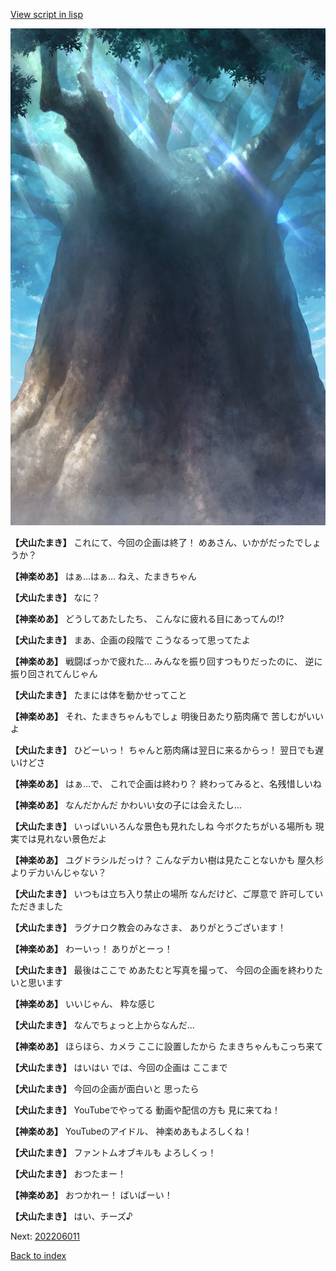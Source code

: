 [View script in lisp](../scripts/202203050.txt)

![in_yggdrasill_up.png](../images/backgrounds/in_yggdrasill_up.png)

**【犬山たまき】**
これにて、今回の企画は終了！
めあさん、いかがだったでしょうか？

**【神楽めあ】**
はぁ…はぁ…
ねえ、たまきちゃん

**【犬山たまき】**
なに？

**【神楽めあ】**
どうしてあたしたち、
こんなに疲れる目にあってんの!?

**【犬山たまき】**
まあ、企画の段階で
こうなるって思ってたよ

**【神楽めあ】**
戦闘ばっかで疲れた…
みんなを振り回すつもりだったのに、
逆に振り回されてんじゃん

**【犬山たまき】**
たまには体を動かせってこと

**【神楽めあ】**
それ、たまきちゃんもでしょ
明後日あたり筋肉痛で
苦しむがいいよ

**【犬山たまき】**
ひどーいっ！
ちゃんと筋肉痛は翌日に来るからっ！
翌日でも遅いけどさ

**【神楽めあ】**
はぁ…で、
これで企画は終わり？
終わってみると、名残惜しいね

**【神楽めあ】**
なんだかんだ
かわいい女の子には会えたし…

**【犬山たまき】**
いっぱいいろんな景色も見れたしね
今ボクたちがいる場所も
現実では見れない景色だよ

**【神楽めあ】**
ユグドラシルだっけ？
こんなデカい樹は見たことないかも
屋久杉よりデカいんじゃない？

**【犬山たまき】**
いつもは立ち入り禁止の場所
なんだけど、ご厚意で
許可していただきました

**【犬山たまき】**
ラグナロク教会のみなさま、
ありがとうございます！

**【神楽めあ】**
わーいっ！
ありがとーっ！

**【犬山たまき】**
最後はここで
めあたむと写真を撮って、
今回の企画を終わりたいと思います

**【神楽めあ】**
いいじゃん、
粋な感じ

**【犬山たまき】**
なんでちょっと上からなんだ…

**【神楽めあ】**
ほらほら、カメラ
ここに設置したから
たまきちゃんもこっち来て

**【犬山たまき】**
はいはい
では、今回の企画は
ここまで

**【犬山たまき】**
今回の企画が面白いと
思ったら

**【犬山たまき】**
YouTubeでやってる
動画や配信の方も
見に来てね！

**【神楽めあ】**
YouTubeのアイドル、
神楽めあもよろしくね！

**【犬山たまき】**
ファントムオブキルも
よろしくっ！

**【犬山たまき】**
おつたまー！

**【神楽めあ】**
おつかれー！
ばいばーい！

**【犬山たまき】**
はい、チーズ♪


Next: [202206011](202206011.md)

[Back to index](index.md)

